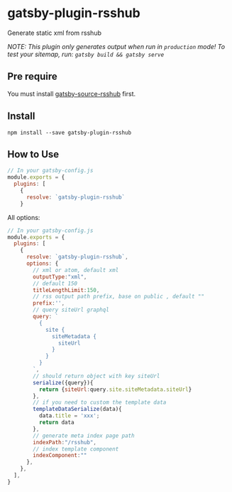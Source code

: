 # gatsby-plugin-rsshub

Generate static xml from rsshub

_NOTE: This plugin only generates output when run in `production` mode! To test your sitemap, run: `gatsby build && gatsby serve`_

## Pre require

You must install [gatsby-source-rsshub](https://github.com/theowenyoung/gatsby-source-rsshub) first.

## Install

`npm install --save gatsby-plugin-rsshub`

## How to Use

```javascript
// In your gatsby-config.js
module.exports = {
  plugins: [
    {
      resolve: `gatsby-plugin-rsshub`
    }
```

All options:

```javascript
// In your gatsby-config.js
module.exports = {
  plugins: [
    {
      resolve: `gatsby-plugin-rsshub`,
      options: {
        // xml or atom, default xml
        outputType:"xml",
        // default 150
        titleLengthLimit:150,
        // rss output path prefix, base on public , default ""
        prefix:'', 
        // query siteUrl graphql
        query: `
          {
            site {
              siteMetadata {
                siteUrl
              }
            }
          }
        `,
        // should return object with key siteUrl
        serialize({query}){
          return {siteUrl:query.site.siteMetadata.siteUrl}
        },
        // if you need to custom the template data 
        templateDataSerialize(data){
          data.title = 'xxx';
          return data
        },
        // generate meta index page path
        indexPath:"/rsshub",
        // index template component
        indexComponent:""
      },
    },
  ],
}
```
